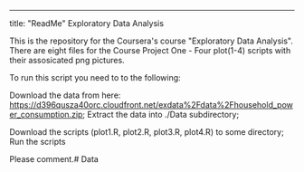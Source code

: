 ---
title: "ReadMe"
Exploratory Data Analysis

This is the repository for the Coursera's course "Exploratory Data Analysis". 
There are eight files for the Course Project One - Four plot(1-4) scripts with their assosicated  png pictures.

To run this script you need to to the following:

Download the data from here: https://d396qusza40orc.cloudfront.net/exdata%2Fdata%2Fhousehold_power_consumption.zip;
Extract the data into ./Data subdirectory;

Download the scripts (plot1.R, plot2.R, plot3.R, plot4.R) to some directory;
Run the scripts


Please comment.#   D a t a  
 